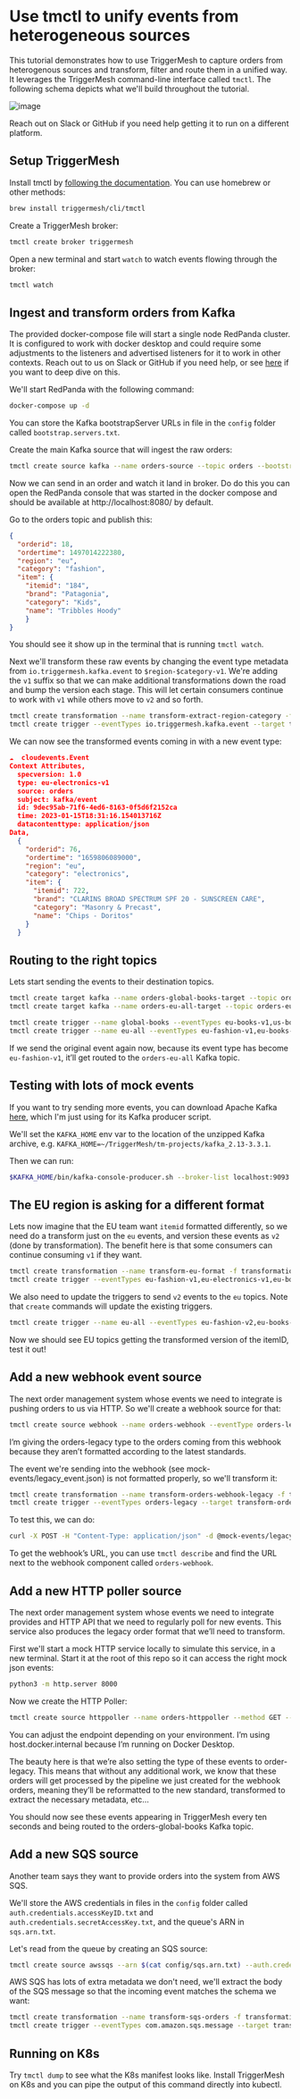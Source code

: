 # Use tmctl to unify events from heterogeneous sources

This tutorial demonstrates how to use TriggerMesh to capture orders from heterogenous sources and transform, filter and route them in a unified way. It leverages the TriggerMesh command-line interface called `tmctl`. The following schema depicts what we'll build throughout the tutorial.

![image](schema.png)

Reach out on Slack or GitHub if you need help getting it to run on a different platform.

## Setup TriggerMesh

Install tmctl by [following the documentation](https://docs.triggermesh.io/get-started/quickstart/). You can use homebrew or other methods:

```sh
brew install triggermesh/cli/tmctl

```

Create a TriggerMesh broker:

```sh
tmctl create broker triggermesh
```

Open a new terminal and start `watch` to watch events flowing through the broker:

```sh
tmctl watch
```

## Ingest and transform orders from Kafka

The provided docker-compose file will start a single node RedPanda cluster. It is configured to work with docker desktop and could require some adjustments to the listeners and advertised listeners for it to work in other contexts. Reach out to us on Slack or GitHub if you need help, or see [here](https://www.confluent.io/blog/kafka-listeners-explained/) if you want to deep dive on this.

We'll start RedPanda with the following command:

```sh
docker-compose up -d
```

You can store the Kafka bootstrapServer URLs in file in the `config` folder called `bootstrap.servers.txt`.

Create the main Kafka source that will ingest the raw orders:

```sh
tmctl create source kafka --name orders-source --topic orders --bootstrapServers $(cat config/bootstrap.servers.txt) --groupID mygroup
```

Now we can send in an order and watch it land in broker. Do do this you can open the RedPanda console that was started in the docker compose and should be available at http://localhost:8080/ by default.

Go to the orders topic and publish this:

```json
{
  "orderid": 18,
  "ordertime": 1497014222380,
  "region": "eu",
  "category": "fashion",
  "item": {
    "itemid": "184",
    "brand": "Patagonia",
    "category": "Kids",
    "name": "Tribbles Hoody"
	}
}
```

You should see it show up in the terminal that is running `tmctl watch`.

Next we'll transform these raw events by changing the event type metadata from `io.triggermesh.kafka.event` to `$region-$category-v1`. We're adding the `v1` suffix so that we can make additional transformations down the road and bump the version each stage. This will let certain consumers continue to work with `v1` while others move to `v2` and so forth.

```sh
tmctl create transformation --name transform-extract-region-category -f transformations/orders-add-region-category.yaml
tmctl create trigger --eventTypes io.triggermesh.kafka.event --target transform-extract-region-category
```

We can now see the transformed events coming in with a new event type:

```json
☁️  cloudevents.Event
Context Attributes,
  specversion: 1.0
  type: eu-electronics-v1
  source: orders
  subject: kafka/event
  id: 9dec95ab-71f6-4ed6-8163-0f5d6f2152ca
  time: 2023-01-15T18:31:16.154013716Z
  datacontenttype: application/json
Data,
  {
    "orderid": 76,
    "ordertime": "1659806089000",
    "region": "eu",
    "category": "electronics",
    "item": {
      "itemid": 722,
      "brand": "CLARINS BROAD SPECTRUM SPF 20 - SUNSCREEN CARE",
      "category": "Masonry & Precast",
      "name": "Chips - Doritos"
    }
  }
```

## Routing to the right topics
Lets start sending the events to their destination topics.

```sh
tmctl create target kafka --name orders-global-books-target --topic orders-global-books --bootstrapServers $(cat config/bootstrap.servers.txt)
tmctl create target kafka --name orders-eu-all-target --topic orders-eu-all --bootstrapServers $(cat config/bootstrap.servers.txt)

tmctl create trigger --name global-books --eventTypes eu-books-v1,us-books-v1 --target orders-global-books-target
tmctl create trigger --name eu-all --eventTypes eu-fashion-v1,eu-books-v1,eu-electronics-v1,eu-groceries-v1,eu-pharma-v1 --target orders-eu-all-target
```

If we send the original event again now, because its event type has become `eu-fashion-v1`, it’ll get routed to the `orders-eu-all` Kafka topic.

## Testing with lots of mock events

If you want to try sending more events, you can download Apache Kafka [here](https://kafka.apache.org/quickstart), which I'm just using for its Kafka producer script.

We'll set the `KAFKA_HOME` env var to the location of the unzipped Kafka archive, e.g. `KAFKA_HOME=~/TriggerMesh/tm-projects/kafka_2.13-3.3.1`.

Then we can run:

```sh
$KAFKA_HOME/bin/kafka-console-producer.sh --broker-list localhost:9093 --topic orders < mock-events/10_generated_mock_events.json
```

## The EU region is asking for a different format

Lets now imagine that the EU team want `itemid` formatted differently, so we need do a transform just on the `eu` events, and version these events as `v2` (done by transformation). The benefit here is that some consumers can continue consuming `v1` if they want.

```sh
tmctl create transformation --name transform-eu-format -f transformations/orders-eu-format.yaml
tmctl create trigger --eventTypes eu-fashion-v1,eu-electronics-v1,eu-books-v1,eu-groceries-v1,eu-pharma-v1 --target transform-eu-format
```

We also need to update the triggers to send `v2` events to the `eu` topics. Note that `create` commands will update the existing triggers.

```sh
tmctl create trigger --name eu-all --eventTypes eu-fashion-v2,eu-books-v2,eu-electronics-v2,eu-groceries-v2,eu-pharma-v2 --target orders-eu-all-target
```

Now we should see EU topics getting the transformed version of the itemID, test it out!

## Add a new webhook event source

The next order management system whose events we need to integrate is pushing orders to us via HTTP. So we'll create a webhook source for that:

```sh
tmctl create source webhook --name orders-webhook --eventType orders-legacy
```

I’m giving the orders-legacy type to the orders coming from this webhook because they aren’t formatted according to the latest standards.

The event we're sending into the webhook (see mock-events/legacy_event.json) is not formatted properly, so we'll transform it:

```sh
tmctl create transformation --name transform-orders-webhook-legacy -f transformations/orders-webhook-legacy.yaml
tmctl create trigger --eventTypes orders-legacy --target transform-orders-webhook-legacy
```

To test this, we can do:

```sh
curl -X POST -H "Content-Type: application/json" -d @mock-events/legacy_event.json <webhook URL>
```

To get the webhook’s URL, you can use `tmctl describe` and find the URL next to the webhook component called `orders-webhook`.

## Add a new HTTP poller source

The next order management system whose events we need to integrate provides and HTTP API that we need to regularly poll for new events. This service also produces the legacy order format that we’ll need to transform.

First we'll start a mock HTTP service locally to simulate this service, in a new terminal. Start it at the root of this repo so it can access the right mock json events:

```sh
python3 -m http.server 8000
```

Now we create the HTTP Poller:

```sh
tmctl create source httppoller --name orders-httppoller --method GET --endpoint http://host.docker.internal:8000/mock-events/legacy_event.json --interval 10s --eventType orders-legacy
```

You can adjust the endpoint depending on your environment. I’m using host.docker.internal because I’m running on Docker Desktop.

The beauty here is that we’re also setting the type of these events to order-legacy. This means that without any additional work, we know that these orders will get processed by the pipeline we just created for the webhook orders, meaning they’ll be reformatted to the new standard, transformed to extract the necessary metadata, etc…

You should now see these events appearing in TriggerMesh every ten seconds and being routed to the orders-global-books Kafka topic.


## Add a new SQS source

Another team says they want to provide orders into the system from AWS SQS.

We'll store the AWS credentials in files in the `config` folder called `auth.credentials.accessKeyID.txt` and `auth.credentials.secretAccessKey.txt`, and the queue's ARN in `sqs.arn.txt`.

Let's read from the queue by creating an SQS source:

```sh
tmctl create source awssqs --arn $(cat config/sqs.arn.txt) --auth.credentials.accessKeyID $(cat config/auth.credentials.accessKeyID.txt) --auth.credentials.secretAccessKey $(cat config/auth.credentials.secretAccessKey.txt)
```

AWS SQS has lots of extra metadata we don't need, we'll extract the body of the SQS message so that the incoming event matches the schema we want:

```sh
tmctl create transformation --name transform-sqs-orders -f transformations/orders-transform-sqs.yaml
tmctl create trigger --eventTypes com.amazon.sqs.message --target transform-sqs-orders
```

## Running on K8s

Try `tmctl dump` to see what the K8s manifest looks like. Install TriggerMesh on K8s and you can pipe the output of this command directly into kubectl.
